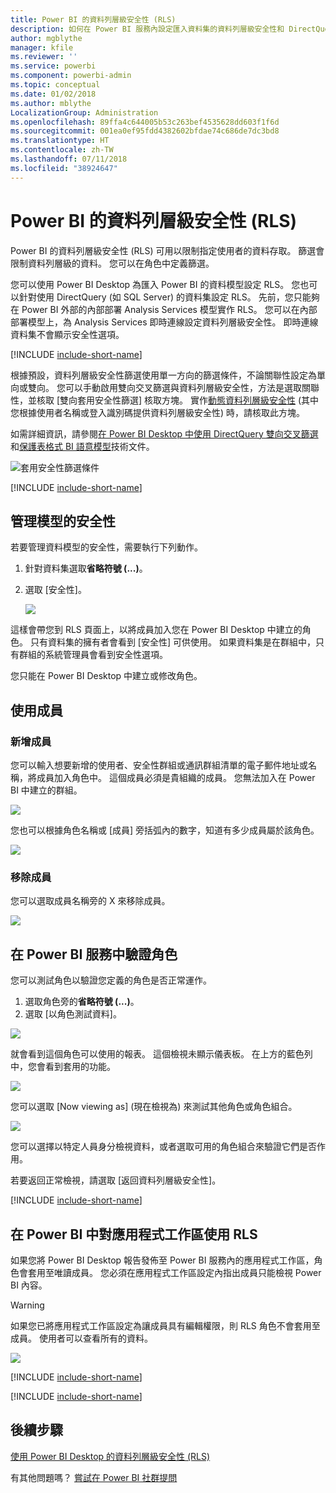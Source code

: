 ```yaml
---
title: Power BI 的資料列層級安全性 (RLS)
description: 如何在 Power BI 服務內設定匯入資料集的資料列層級安全性和 DirectQuery。
author: mgblythe
manager: kfile
ms.reviewer: ''
ms.service: powerbi
ms.component: powerbi-admin
ms.topic: conceptual
ms.date: 01/02/2018
ms.author: mblythe
LocalizationGroup: Administration
ms.openlocfilehash: 89ffa4c644005b53c263bef4535628dd603f1f6d
ms.sourcegitcommit: 001ea0ef95fdd4382602bfdae74c686de7dc3bd8
ms.translationtype: HT
ms.contentlocale: zh-TW
ms.lasthandoff: 07/11/2018
ms.locfileid: "38924647"
---
```

# <a name="row-level-security-rls-with-power-bi"></a>Power BI 的資料列層級安全性 (RLS)
Power BI 的資料列層級安全性 (RLS) 可用以限制指定使用者的資料存取。 篩選會限制資料列層級的資料。 您可以在角色中定義篩選。

您可以使用 Power BI Desktop 為匯入 Power BI 的資料模型設定 RLS。 您也可以針對使用 DirectQuery (如 SQL Server) 的資料集設定 RLS。 先前，您只能夠在 Power BI 外部的內部部署 Analysis Services 模型實作 RLS。 您可以在內部部署模型上，為 Analysis Services 即時連線設定資料列層級安全性。 即時連線資料集不會顯示安全性選項。

[!INCLUDE [include-short-name](./includes/rls-desktop-define-roles.md)]

根據預設，資料列層級安全性篩選使用單一方向的篩選條件，不論關聯性設定為單向或雙向。 您可以手動啟用雙向交叉篩選與資料列層級安全性，方法是選取關聯性，並核取 [雙向套用安全性篩選] 核取方塊。 實作[動態資料列層級安全性](https://docs.microsoft.com/sql/analysis-services/supplemental-lesson-implement-dynamic-security-by-using-row-filters) (其中您根據使用者名稱或登入識別碼提供資料列層級安全性) 時，請核取此方塊。 

如需詳細資訊，請參閱[在 Power BI Desktop 中使用 DirectQuery 雙向交叉篩選](desktop-bidirectional-filtering.md)和[保護表格式 BI 語意模型](http://download.microsoft.com/download/D/2/0/D20E1C5F-72EA-4505-9F26-FEF9550EFD44/Securing%20the%20Tabular%20BI%20Semantic%20Model.docx)技術文件。

![套用安全性篩選條件](media/service-admin-rls/rls-apply-security-filter.png)


[!INCLUDE [include-short-name](./includes/rls-desktop-view-as-roles.md)]

## <a name="manage-security-on-your-model"></a>管理模型的安全性
若要管理資料模型的安全性，需要執行下列動作。

1. 針對資料集選取**省略符號 (...)**。
2. 選取 [安全性]。
   
   ![](media/service-admin-rls/rls-security.png)

這樣會帶您到 RLS 頁面上，以將成員加入您在 Power BI Desktop 中建立的角色。 只有資料集的擁有者會看到 [安全性] 可供使用。 如果資料集是在群組中，只有群組的系統管理員會看到安全性選項。 

您只能在 Power BI Desktop 中建立或修改角色。

## <a name="working-with-members"></a>使用成員
### <a name="add-members"></a>新增成員
您可以輸入想要新增的使用者、安全性群組或通訊群組清單的電子郵件地址或名稱，將成員加入角色中。 這個成員必須是貴組織的成員。 您無法加入在 Power BI 中建立的群組。

![](media/service-admin-rls/rls-add-member.png)

您也可以根據角色名稱或 [成員] 旁括弧內的數字，知道有多少成員屬於該角色。

![](media/service-admin-rls/rls-member-count.png)

### <a name="remove-members"></a>移除成員
您可以選取成員名稱旁的 X 來移除成員。 

![](media/service-admin-rls/rls-remove-member.png)

## <a name="validating-the-role-within-the-power-bi-service"></a>在 Power BI 服務中驗證角色
您可以測試角色以驗證您定義的角色是否正常運作。 

1. 選取角色旁的**省略符號 (...)**。
2. 選取 [以角色測試資料]。

![](media/service-admin-rls/rls-test-role.png)

就會看到這個角色可以使用的報表。 這個檢視未顯示儀表板。 在上方的藍色列中，您會看到套用的功能。

![](media/service-admin-rls/rls-test-role2.png)

您可以選取 \[Now viewing as] \(現在檢視為) 來測試其他角色或角色組合。

![](media/service-admin-rls/rls-test-role3.png)

您可以選擇以特定人員身分檢視資料，或者選取可用的角色組合來驗證它們是否作用。 

若要返回正常檢視，請選取 [返回資料列層級安全性]。

[!INCLUDE [include-short-name](./includes/rls-usernames.md)]

## <a name="using-rls-with-app-workspaces-in-power-bi"></a>在 Power BI 中對應用程式工作區使用 RLS
如果您將 Power BI Desktop 報告發佈至 Power BI 服務內的應用程式工作區，角色會套用至唯讀成員。 您必須在應用程式工作區設定內指出成員只能檢視 Power BI 內容。

> [!WARNING]
> 如果您已將應用程式工作區設定為讓成員具有編輯權限，則 RLS 角色不會套用至成員。 使用者可以查看所有的資料。
> 
> 

![](media/service-admin-rls/rls-group-settings.png)

[!INCLUDE [include-short-name](./includes/rls-limitations.md)]

[!INCLUDE [include-short-name](./includes/rls-faq.md)]

## <a name="next-steps"></a>後續步驟
[使用 Power BI Desktop 的資料列層級安全性 (RLS)](desktop-rls.md)  

有其他問題嗎？ [嘗試在 Power BI 社群提問](http://community.powerbi.com/)

